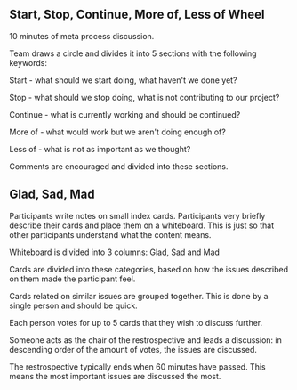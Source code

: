 ## Start, Stop, Continue, More of, Less of Wheel

10 minutes of meta process discussion.

Team draws a circle and divides it into 5 sections with the following keywords:

Start - what should we start doing, what haven't we done yet?

Stop - what should we stop doing, what is not contributing to our project?

Continue - what is currently working and should be continued?

More of - what would work but we aren't doing enough of?

Less of - what is not as important as we thought?

Comments are encouraged and divided into these sections.

## Glad, Sad, Mad

Participants write notes on small index cards. Participants very briefly describe their cards and place them on a whiteboard. This is just so that other participants understand what the content means.

Whiteboard is divided into 3 columns: Glad, Sad and Mad

Cards are divided into these categories, based on how the issues described on them made the participant feel.

Cards related on similar issues are grouped together. This is done by a single person and should be quick.

Each person votes for up to 5 cards that they wish to discuss further.

Someone acts as the chair of the restrospective and leads a discussion:
in descending order of the amount of votes, the issues are discussed.

The restrospective typically ends when 60 minutes have passed. This means the most important issues are discussed the most.
